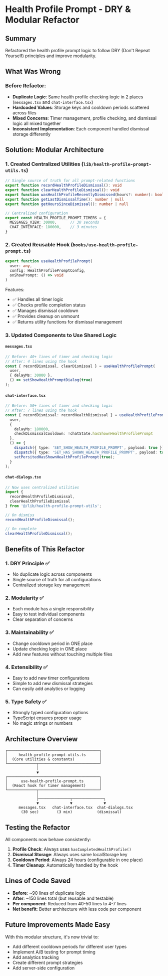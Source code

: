 # Health Profile Prompt - DRY & Modular Refactor

## Summary
Refactored the health profile prompt logic to follow DRY (Don't Repeat Yourself) principles and improve modularity.

## What Was Wrong

### Before Refactor:
- **Duplicate Logic**: Same health profile checking logic in 2 places (`messages.tsx` and `chat-interface.tsx`)
- **Hardcoded Values**: Storage keys and cooldown periods scattered across files
- **Mixed Concerns**: Timer management, profile checking, and dismissal logic all mixed together
- **Inconsistent Implementation**: Each component handled dismissal storage differently

## Solution: Modular Architecture

### 1. Created Centralized Utilities (`lib/health-profile-prompt-utils.ts`)
```typescript
// Single source of truth for all prompt-related functions
export function recordHealthProfileDismissal(): void
export function clearHealthProfileDismissal(): void  
export function wasHealthProfileRecentlyDismissed(hours?: number): boolean
export function getLastDismissalTime(): number | null
export function getHoursSinceDismissal(): number | null

// Centralized configuration
export const HEALTH_PROFILE_PROMPT_TIMERS = {
  MESSAGES_VIEW: 30000,      // 30 seconds
  CHAT_INTERFACE: 180000,    // 3 minutes
}
```

### 2. Created Reusable Hook (`hooks/use-health-profile-prompt.ts`)
```typescript
export function useHealthProfilePrompt(
  user: any,
  config: HealthProfilePromptConfig,
  onShowPrompt: () => void
)
```

Features:
- ✅ Handles all timer logic
- ✅ Checks profile completion status
- ✅ Manages dismissal cooldown
- ✅ Provides cleanup on unmount
- ✅ Returns utility functions for dismissal management

### 3. Updated Components to Use Shared Logic

#### `messages.tsx`
```typescript
// Before: 40+ lines of timer and checking logic
// After: 4 lines using the hook
const { recordDismissal, clearDismissal } = useHealthProfilePrompt(
  user,
  { delayMs: 30000 },
  () => setShowHealthPromptDialog(true)
);
```

#### `chat-interface.tsx`
```typescript
// Before: 50+ lines of timer and checking logic
// After: 7 lines using the hook
const { recordDismissal: recordHealthDismissal } = useHealthProfilePrompt(
  user,
  { 
    delayMs: 180000,
    checkDismissalCooldown: !chatState.hasShownHealthProfilePrompt
  },
  () => {
    dispatch({ type: 'SET_SHOW_HEALTH_PROFILE_PROMPT', payload: true });
    dispatch({ type: 'SET_HAS_SHOWN_HEALTH_PROFILE_PROMPT', payload: true });
    setPersitedHasShownHealthProfilePrompt(true);
  }
);
```

#### `chat-dialogs.tsx`
```typescript
// Now uses centralized utilities
import { 
  recordHealthProfileDismissal, 
  clearHealthProfileDismissal 
} from '@/lib/health-profile-prompt-utils';

// On dismiss
recordHealthProfileDismissal();

// On complete
clearHealthProfileDismissal();
```

## Benefits of This Refactor

### 1. **DRY Principle** ✅
- No duplicate logic across components
- Single source of truth for all configurations
- Centralized storage key management

### 2. **Modularity** ✅
- Each module has a single responsibility
- Easy to test individual components
- Clear separation of concerns

### 3. **Maintainability** ✅
- Change cooldown period in ONE place
- Update checking logic in ONE place
- Add new features without touching multiple files

### 4. **Extensibility** ✅
- Easy to add new timer configurations
- Simple to add new dismissal strategies
- Can easily add analytics or logging

### 5. **Type Safety** ✅
- Strongly typed configuration options
- TypeScript ensures proper usage
- No magic strings or numbers

## Architecture Overview

```
┌─────────────────────────────────────────┐
│     health-profile-prompt-utils.ts      │
│  (Core utilities & constants)           │
└─────────────┬───────────────────────────┘
              │
              ▼
┌─────────────────────────────────────────┐
│      use-health-profile-prompt.ts       │
│  (React hook for timer management)      │
└─────────────┬───────────────────────────┘
              │
              ├──────────────┬──────────────┐
              ▼              ▼              ▼
      messages.tsx   chat-interface.tsx  chat-dialogs.tsx
       (30 sec)        (3 min)           (dismissal)
```

## Testing the Refactor

All components now behave consistently:

1. **Profile Check**: Always uses `hasCompletedHealthProfile()`
2. **Dismissal Storage**: Always uses same localStorage key
3. **Cooldown Period**: Always 24 hours (configurable in one place)
4. **Timer Cleanup**: Automatically handled by the hook

## Lines of Code Saved

- **Before**: ~90 lines of duplicate logic
- **After**: ~150 lines total (but reusable and testable)
- **Per component**: Reduced from 40-50 lines to 4-7 lines
- **Net benefit**: Better architecture with less code per component

## Future Improvements Made Easy

With this modular structure, it's now trivial to:
- Add different cooldown periods for different user types
- Implement A/B testing for prompt timing
- Add analytics tracking
- Create different prompt strategies
- Add server-side configuration